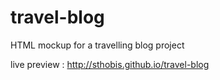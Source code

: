 travel-blog
===========

HTML mockup for a travelling blog project

live preview : http://sthobis.github.io/travel-blog
